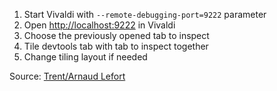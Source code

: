 
1. Start Vivaldi with `--remote-debugging-port=9222` parameter
2. Open [http://localhost:9222](http://localhost:9222) in Vivaldi
3. Choose the previously opened tab to inspect
4. Tile devtools tab with tab to inspect together
5. Change tiling layout if needed

Source: [Trent/Arnaud Lefort](http://vivaldi-fr.com/wiki/doku.php?id=t_a#comment_ouvrir_les_outils_de_developpement_dans_la_meme_fenetre_que_vivaldi)
